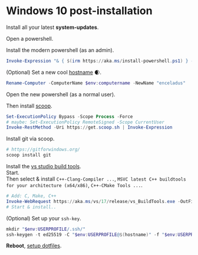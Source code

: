 # Windows 10 post-installation

Install all your latest **system-updates**.  

Open a powershell.  

Install the modern powershell (as an admin).  

```powershell
Invoke-Expression "& { $(irm https://aka.ms/install-powershell.ps1) } -UseMSI"
```

(Optional) Set a new cool [hostname](http://seriss.com/people/erco/unixtools/hostnames.html) 🌒.

```powershell
Rename-Computer -ComputerName $env:computername -NewName "enceladus"
```

Open the new powershell (as a normal user).

Then install [scoop](https://scoop.sh/).

```powershell
Set-ExecutionPolicy Bypass -Scope Process -Force
# maybe: Set-ExecutionPolicy RemoteSigned -Scope CurrentUser
Invoke-RestMethod -Uri https://get.scoop.sh | Invoke-Expression
```

Install git via scoop.

```powershell
# https://gitforwindows.org/
scoop install git
```

Install the [vs studio build tools](https://aka.ms/vs/17/release/vs_BuildTools.exe).  
Start.  
Then select & install `C++-Clang-Compiler ...`, `MSVC latest C++ buildtools for your architecture (x64/x86)`, `C++-CMake Tools ...`.

```powershell
# Add: C, Make, C++
Invoke-WebRequest https://aka.ms/vs/17/release/vs_BuildTools.exe -OutFile ~\Downloads\vs_BuildTools.exe
# Start & install..
```



(Optional) Set up your `ssh-key`.

```powershell
mkdir "$env:USERPROFILE/.ssh/"
ssh-keygen -t ed25519 -C "$env:USERPROFILE@$(hostname)" -f "$env:USERPROFILE/.ssh/id_ed25519"
```


**Reboot**, [setup dotfiles](2-how-to-windows-dotfiles.md).
